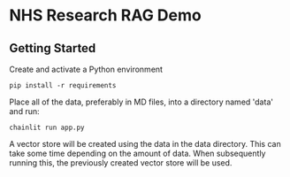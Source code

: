 # NHS Research RAG Demo

## Getting Started

Create and activate a Python environment

```pip install -r requirements```

Place all of the data, preferably in MD files, into a directory named 'data' and run:

```chainlit run app.py```

A vector store will be created using the data in the data directory. This can take some time depending on the amount of data. When subsequently running this, the previously created vector store will be used.
